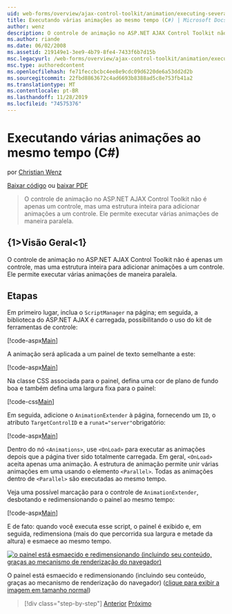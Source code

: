 ```yaml
---
uid: web-forms/overview/ajax-control-toolkit/animation/executing-several-animations-at-the-same-time-cs
title: Executando várias animações ao mesmo tempo (C#) | Microsoft Docs
author: wenz
description: O controle de animação no ASP.NET AJAX Control Toolkit não é apenas um controle, mas uma estrutura inteira para adicionar animações a um controle. Ele permite executar o servidor...
ms.author: riande
ms.date: 06/02/2008
ms.assetid: 219149e1-3ee9-4b79-8fe4-7433f6b7d15b
msc.legacyurl: /web-forms/overview/ajax-control-toolkit/animation/executing-several-animations-at-the-same-time-cs
msc.type: authoredcontent
ms.openlocfilehash: fe71feccbcbc4ee8e9cdc09d6220de6a53dd2d2b
ms.sourcegitcommit: 22fbd8863672c4ad6693b8388ad5c8e753fb41a2
ms.translationtype: MT
ms.contentlocale: pt-BR
ms.lasthandoff: 11/28/2019
ms.locfileid: "74575376"
---
```

# <a name="executing-several-animations-at-the-same-time-c"></a>Executando várias animações ao mesmo tempo (C#)

por [Christian Wenz](https://github.com/wenz)

[Baixar código](https://download.microsoft.com/download/f/9/a/f9a26acd-8df4-4484-8a18-199e4598f411/Animation2.cs.zip) ou [baixar PDF](https://download.microsoft.com/download/6/7/1/6718d452-ff89-4d3f-a90e-c74ec2d636a3/animation2CS.pdf)

> O controle de animação no ASP.NET AJAX Control Toolkit não é apenas um controle, mas uma estrutura inteira para adicionar animações a um controle. Ele permite executar várias animações de maneira paralela.

## <a name="overview"></a>{1&gt;Visão Geral&lt;1}

O controle de animação no ASP.NET AJAX Control Toolkit não é apenas um controle, mas uma estrutura inteira para adicionar animações a um controle. Ele permite executar várias animações de maneira paralela.

## <a name="steps"></a>Etapas

Em primeiro lugar, inclua o `ScriptManager` na página; em seguida, a biblioteca do ASP.NET AJAX é carregada, possibilitando o uso do kit de ferramentas de controle:

[!code-aspx[Main](executing-several-animations-at-the-same-time-cs/samples/sample1.aspx)]

A animação será aplicada a um painel de texto semelhante a este:

[!code-aspx[Main](executing-several-animations-at-the-same-time-cs/samples/sample2.aspx)]

Na classe CSS associada para o painel, defina uma cor de plano de fundo boa e também defina uma largura fixa para o painel:

[!code-css[Main](executing-several-animations-at-the-same-time-cs/samples/sample3.css)]

Em seguida, adicione o `AnimationExtender` à página, fornecendo um `ID`, o atributo `TargetControlID` e a `runat="server"`obrigatório:

[!code-aspx[Main](executing-several-animations-at-the-same-time-cs/samples/sample4.aspx)]

Dentro do nó `<Animations>`, use `<OnLoad>` para executar as animações depois que a página tiver sido totalmente carregada. Em geral, `<OnLoad>` aceita apenas uma animação. A estrutura de animação permite unir várias animações em uma usando o elemento `<Parallel>`. Todas as animações dentro de `<Parallel>` são executadas ao mesmo tempo.

Veja uma possível marcação para o controle de `AnimationExtender`, desbotando e redimensionando o painel ao mesmo tempo:

[!code-aspx[Main](executing-several-animations-at-the-same-time-cs/samples/sample5.aspx)]

E de fato: quando você executa esse script, o painel é exibido e, em seguida, redimensiona (mais do que percorrida sua largura e metade da altura) e esmaece ao mesmo tempo.

[![o painel está esmaecido e redimensionando (incluindo seu conteúdo, graças ao mecanismo de renderização do navegador)](executing-several-animations-at-the-same-time-cs/_static/image2.png)](executing-several-animations-at-the-same-time-cs/_static/image1.png)

O painel está esmaecido e redimensionando (incluindo seu conteúdo, graças ao mecanismo de renderização do navegador) ([clique para exibir a imagem em tamanho normal](executing-several-animations-at-the-same-time-cs/_static/image3.png))

> [!div class="step-by-step"]
> [Anterior](adding-animation-to-a-control-cs.md)
> [Próximo](executing-several-animations-after-each-other-cs.md)
